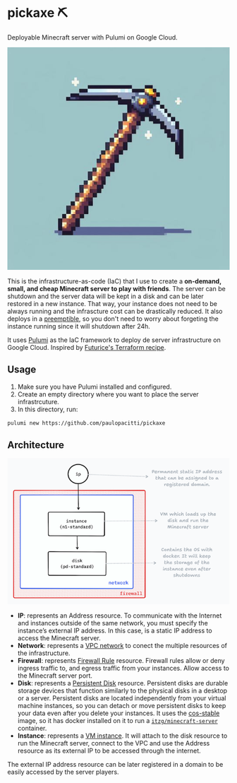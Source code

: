 # pickaxe ⛏️
Deployable Minecraft server with Pulumi on Google Cloud.

![picture of a pickaxe](docs/cover.jpg)

This is the infrastructure-as-code (IaC) that I use to create a **on-demand, small, and cheap Minecraft server to play with friends**. The server can be shutdown and the server data will be kept in a disk and can be later restored in a new instance. That way, your instance does not need to be always running and the infrascture cost can be drastically reduced. It also deploys in a [preemptible](https://cloud.google.com/compute/docs/instances/preemptible), so you don't need to worry about forgeting the instance running since it will shutdown after 24h.

It uses [Pulumi](https://www.pulumi.com/) as the IaC framework to deploy de server infrastructure on Google Cloud. Inspired by [Futurice's Terraform recipe](https://futurice.com/blog/friends-and-family-minecraft-server-terraform-recipe).

## Usage

1. Make sure you have Pulumi installed and configured.
2. Create an empty directory where you want to place the server infrastrcuture.
3. In this directory, run:
```bash
pulumi new https://github.com/paulopacitti/pickaxe
```

## Architecture

![infrastructure diagram](docs/architecture.png)

- **IP**: represents an Address resource. To communicate with the Internet and instances outside of the same network, you must specify the instance’s external IP address. In this case, is a static IP address to access the Minecraft server.
- **Network**: represents a [VPC network](https://www.pulumi.com/registry/packages/gcp/api-docs/compute/address/) to conect the multiple resources of the infrastructure.
- **Firewall**: represents [Firewall Rule](https://www.pulumi.com/registry/packages/gcp/api-docs/compute/firewall/)  resource. Firewall rules allow or deny ingress traffic to, and egress traffic from your instances. Allow access to the Minecraft server port.
- **Disk**: represents a [Persistent Disk](https://www.pulumi.com/registry/packages/gcp/api-docs/compute/disk/) resource. Persistent disks are durable storage devices that function similarly to the physical disks in a desktop or a server. Persistent disks are located independently from your virtual machine instances, so you can detach or move persistent disks to keep your data even after you delete your instances. It uses the [cos-stable](https://cloud.google.com/container-optimized-os/docs) image, so it has docker installed on it to run a [`itzg/minecraft-server`](https://github.com/itzg/docker-minecraft-server) container.
- **Instance**: represents a [VM instance](https://www.pulumi.com/registry/packages/gcp/api-docs/compute/instance/). It will attach to the disk resource to run the Minecraft server, connect to the VPC and use the Address resource as its external IP to be accessed through the internet.

The external IP address resource can be later registered in a domain to be easily accessed by the server players.
